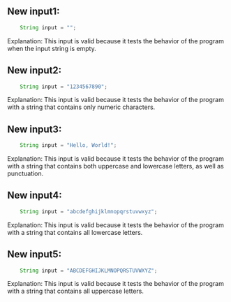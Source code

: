 ## New input1:
```java
    String input = "";
```
Explanation: This input is valid because it tests the behavior of the program when the input string is empty.

## New input2:
```java
    String input = "1234567890";
```
Explanation: This input is valid because it tests the behavior of the program with a string that contains only numeric characters.

## New input3:
```java
    String input = "Hello, World!";
```
Explanation: This input is valid because it tests the behavior of the program with a string that contains both uppercase and lowercase letters, as well as punctuation.

## New input4:
```java
    String input = "abcdefghijklmnopqrstuvwxyz";
```
Explanation: This input is valid because it tests the behavior of the program with a string that contains all lowercase letters.

## New input5:
```java
    String input = "ABCDEFGHIJKLMNOPQRSTUVWXYZ";
```
Explanation: This input is valid because it tests the behavior of the program with a string that contains all uppercase letters.